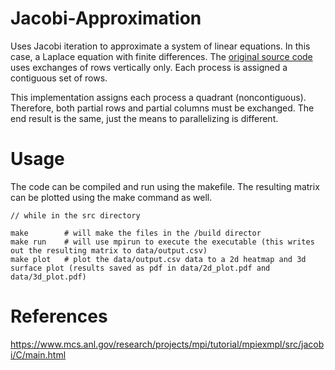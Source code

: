# Jacobi-Approximation

Uses Jacobi iteration to approximate a system of linear equations. In this case, a Laplace equation with finite differences. The [original source code](https://www.mcs.anl.gov/research/projects/mpi/tutorial/mpiexmpl/src/jacobi/C/main.html) uses exchanges of rows vertically only. Each process is assigned a contiguous set of rows. 

This implementation assigns each process a quadrant (noncontiguous). Therefore, both partial rows and partial columns must be exchanged. The end result is the same, just the means to parallelizing is different.

# Usage
The code can be compiled and run using the makefile. The resulting matrix can be plotted using the make command as well.
```
// while in the src directory

make        # will make the files in the /build director
make run    # will use mpirun to execute the executable (this writes out the resulting matrix to data/output.csv)
make plot   # plot the data/output.csv data to a 2d heatmap and 3d surface plot (results saved as pdf in data/2d_plot.pdf and data/3d_plot.pdf) 
```

# References
https://www.mcs.anl.gov/research/projects/mpi/tutorial/mpiexmpl/src/jacobi/C/main.html
